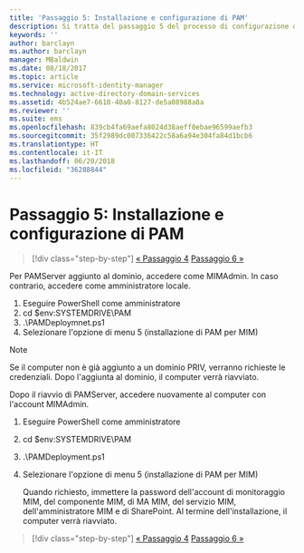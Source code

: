 ```yaml
---
title: 'Passaggio 5: Installazione e configurazione di PAM'
description: Si tratta del passaggio 5 del processo di configurazione di Privileged Identity Manager tramite script e illustra i passaggi di distribuzione nel server PAM.
keywords: ''
author: barclayn
ms.author: barclayn
manager: MBaldwin
ms.date: 08/18/2017
ms.topic: article
ms.service: microsoft-identity-manager
ms.technology: active-directory-domain-services
ms.assetid: 4b524ae7-6610-40a0-8127-de5a08988a8a
ms.reviewer: ''
ms.suite: ems
ms.openlocfilehash: 839cb4fa69aefa8024d38aeff0ebae96599aefb3
ms.sourcegitcommit: 35f2989dc007336422c58a6a94e304fa84d1bcb6
ms.translationtype: HT
ms.contentlocale: it-IT
ms.lasthandoff: 06/20/2018
ms.locfileid: "36288844"
---
```

# <a name="step-5-installingconfiguring-pam"></a>Passaggio 5: Installazione e configurazione di PAM

> [!div class="step-by-step"]
> [« Passaggio 4](sp1-step4-configuring-sharepoint.md)
> [Passaggio 6 »](sp1-step6-setup-pam-trust.md)

Per PAMServer aggiunto al dominio, accedere come MIMAdmin. In caso contrario, accedere come amministratore locale.
1. Eseguire PowerShell come amministratore
2. cd $env:SYSTEMDRIVE\PAM
3. .\PAMDeploymnet.ps1
4. Selezionare l'opzione di menu 5 (installazione di PAM per MIM)

>[!NOTE]
>Se il computer non è già aggiunto a un dominio PRIV, verranno richieste le credenziali. Dopo l'aggiunta al dominio, il computer verrà riavviato.

Dopo il riavvio di PAMServer, accedere nuovamente al computer con l'account MIMAdmin.

1. Eseguire PowerShell come amministratore
2. cd $env:SYSTEMDRIVE\PAM
3. .\PAMDeployment.ps1
4. Selezionare l'opzione di menu 5 (installazione di PAM per MIM)

   Quando richiesto, immettere la password dell'account di monitoraggio MIM, del componente MIM, di MA MIM, del servizio MIM, dell'amministratore MIM e di SharePoint.
   Al termine dell'installazione, il computer verrà riavviato.

> [!div class="step-by-step"]
> [« Passaggio 4](sp1-step4-configuring-sharepoint.md)
> [Passaggio 6 »](sp1-step6-setup-pam-trust.md)

